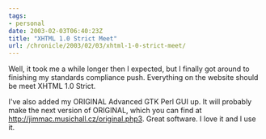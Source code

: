```yaml
---
tags:
- personal
date: 2003-02-03T06:40:23Z
title: "XHTML 1.0 Strict Meet"
url: /chronicle/2003/02/03/xhtml-1-0-strict-meet/
---
```


Well, it took me a while longer then I expected, but I finally got around to finishing my standards compliance push.  Everything on the website should be meet XHTML 1.0 Strict.

I've also added my ORIGINAL Advanced GTK Perl GUI up.  It will probably make the next version of ORIGINAL, which you can find at <a href="http://jimmac.musichall.cz/original.php3">
http://jimmac.musichall.cz/original.php3</a>.  Great software.  I love it and I use it.
